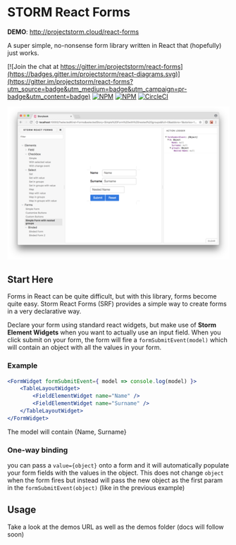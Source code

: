 # STORM React Forms

__DEMO__: http://projectstorm.cloud/react-forms

A super simple, no-nonsense form library written in React that (hopefully) just works.

[![Join the chat at https://gitter.im/projectstorm/react-forms](https://badges.gitter.im/projectstorm/react-diagrams.svg)](https://gitter.im/projectstorm/react-forms?utm_source=badge&utm_medium=badge&utm_campaign=pr-badge&utm_content=badge)
[![NPM](https://img.shields.io/npm/v/storm-react-forms.svg)](https://npmjs.org/package/storm-react-forms)
[![NPM](https://img.shields.io/npm/dt/storm-react-forms.svg)](https://npmjs.org/package/storm-react-forms)
[![CircleCI](https://circleci.com/gh/projectstorm/react-forms/tree/master.svg?style=svg)](https://circleci.com/gh/projectstorm/react-forms/tree/master)

![Demo1](./images/screenshot1.png)

## Start Here

Forms in React can be quite difficult, but with this library, forms become quite easy. 
Storm React Forms (SRF) provides a simple way to create forms in a very declarative way.

Declare your form using standard react widgets, but make use of __Storm Element Widgets__
when you want to actually use an input field. When you click submit on your form, the form
will fire a `formSubmitEvent(model)` which will contain an object with all the values in your form.

### Example

```jsx
<FormWidget formSubmitEvent={ model => console.log(model) }>
	<TableLayoutWidget>
		<FieldElementWidget name="Name" />
		<FieldElementWidget name="Surname" />
	</TableLayoutWidget>
</FormWidget>
```

The model will contain {Name, Surname}

### One-way binding

you can pass a `value={object}` onto a form and it will automatically populate
your form fields with the values in the object. This does not change `object` when the form fires
but instead will pass the new object as the first param in the `formSubmitEvent(object)` (like in the previous example)


## Usage

Take a look at the demos URL as well as the demos folder (docs will follow soon)
